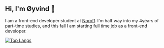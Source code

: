 ## Hi, I'm Øyvind 👋

I am a front-end developer student at <a href="http://www.noroff.no">Noroff</a>. I'm half way into my 4years of part-time studies, and this fall I am starting full time job as a front-end developer.

[![Top Langs](https://github-readme-stats.vercel.app/api/top-langs/?username=oyhub)](https://github.com/anuraghazra/github-readme-stats)

<!--
https://img.shields.io/badge/hotjar-FD3A5C?style=for-the-badge&logo=hotjar&logoColor=white
https://img.shields.io/badge/Wordpress-21759B?style=for-the-badge&logo=wordpress&logoColor=white
https://img.shields.io/badge/Adobe%20Lightroom-31A8FF?style=for-the-badge&logo=Adobe%20Lightroom&logoColor=white
https://img.shields.io/badge/Adobe%20Photoshop-31A8FF?style=for-the-badge&logo=Adobe%20Photoshop&logoColor=black
https://img.shields.io/badge/Adobe%20XD-470137?style=for-the-badge&logo=Adobe%20XD&logoColor=#FF61F6
https://img.shields.io/badge/Font_Awesome-339AF0?style=for-the-badge&logo=fontawesome&logoColor=white
https://img.shields.io/badge/Steam-000000?style=for-the-badge&logo=steam&logoColor=white
https://img.shields.io/badge/Discord-5865F2?style=for-the-badge&logo=discord&logoColor=white
https://img.shields.io/badge/Visual_Studio_Code-0078D4?style=for-the-badge&logo=visual%20studio%20code&logoColor=white
https://img.shields.io/badge/CSS3-1572B6?style=for-the-badge&logo=css3&logoColor=white
https://img.shields.io/badge/HTML5-E34F26?style=for-the-badge&logo=html5&logoColor=white
https://img.shields.io/badge/JavaScript-323330?style=for-the-badge&logo=javascript&logoColor=F7DF1E
https://img.shields.io/badge/prettier-1A2C34?style=for-the-badge&logo=prettier&logoColor=F7BA3E
https://img.shields.io/badge/Microsoft_Office-D83B01?style=for-the-badge&logo=microsoft-office&logoColor=white
https://img.shields.io/badge/Trello-0052CC?style=for-the-badge&logo=trello&logoColor=white
https://img.shields.io/badge/Android-3DDC84?style=for-the-badge&logo=android&logoColor=white
	https://img.shields.io/badge/Windows-0078D6?style=for-the-badge&logo=windows&logoColor=white
https://img.shields.io/badge/Spotify-1ED760?&style=for-the-badge&logo=spotify&logoColor=white
https://img.shields.io/badge/Netflix-E50914?style=for-the-badge&logo=netflix&logoColor=white
https://img.shields.io/badge/YouTube-FF0000?style=for-the-badge&logo=youtube&logoColor=white
https://img.shields.io/badge/Firefox_Browser-FF7139?style=for-the-badge&logo=Firefox-Browser&logoColor=white
https://img.shields.io/badge/Google_chrome-4285F4?style=for-the-badge&logo=Google-chrome&logoColor=white

https://github-readme-stats.vercel.app/api/top-langs/?username={username}
-->

